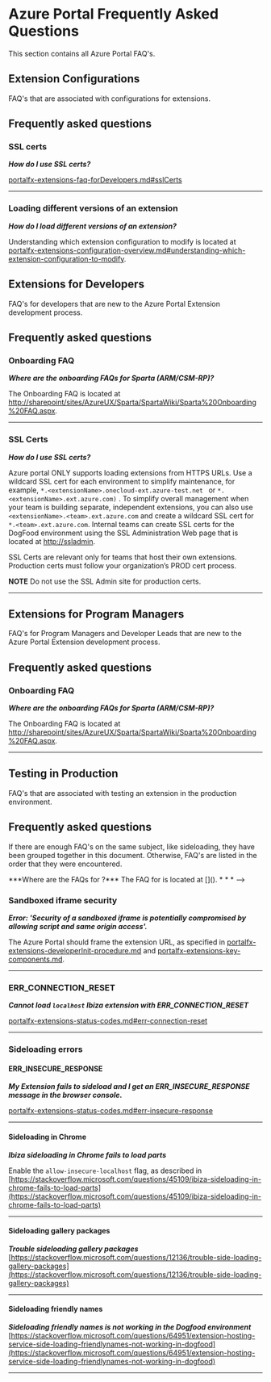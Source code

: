 
<a name="azure-portal-frequently-asked-questions"></a>
# Azure Portal Frequently Asked Questions

This section contains all Azure Portal FAQ's.

<!--
<a name="azure-portal-frequently-asked-questions-debugging-extensions"></a>
## Debugging Extensions

FAQ's that are associated with ordinary extension testing.

"gitdown": "include-file", "file": "../templates/portalfx-extensions-faq-debugging.md"
-->

<a name="azure-portal-frequently-asked-questions-extension-configurations"></a>
## Extension Configurations

FAQ's that are associated with configurations for extensions.

<a name="azure-portal-frequently-asked-questions-frequently-asked-questions"></a>
## Frequently asked questions

<a name="azure-portal-frequently-asked-questions-frequently-asked-questions-ssl-certs"></a>
### SSL certs

***How do I use SSL certs?***

[portalfx-extensions-faq-forDevelopers.md#sslCerts](portalfx-extensions-faq-forDevelopers.md#sslCerts)

* * *

<a name="azure-portal-frequently-asked-questions-frequently-asked-questions-loading-different-versions-of-an-extension"></a>
### Loading different versions of an extension

***How do I load different versions of an extension?***

Understanding which extension configuration to modify is located at [portalfx-extensions-configuration-overview.md#understanding-which-extension-configuration-to-modify](portalfx-extensions-configuration-overview.md#understanding-which-extension-configuration-to-modify).


<a name="azure-portal-frequently-asked-questions-extensions-for-developers"></a>
## Extensions for Developers

FAQ's for developers that are new to the Azure Portal Extension development process.

<a name="azure-portal-frequently-asked-questions-frequently-asked-questions"></a>
## Frequently asked questions

<a name="azure-portal-frequently-asked-questions-frequently-asked-questions-onboarding-faq"></a>
### Onboarding FAQ

***Where are the onboarding FAQs for Sparta (ARM/CSM-RP)?***

The Onboarding FAQ is located at [http://sharepoint/sites/AzureUX/Sparta/SpartaWiki/Sparta%20Onboarding%20FAQ.aspx](http://sharepoint/sites/AzureUX/Sparta/SpartaWiki/Sparta%20Onboarding%20FAQ.aspx).

* * *
<a name="azure-portal-frequently-asked-questions-frequently-asked-questions-ssl-certs"></a>
### SSL Certs

***How do I use SSL certs?***

 Azure portal ONLY supports loading extensions from HTTPS URLs. Use a wildcard SSL cert for each environment to simplify maintenance, for example,   ``` *.<extensionName>.onecloud-ext.azure-test.net  ``` or  ``` *.<extensionName>.ext.azure.com) ``` .    To simplify overall management when your team is building separate, independent extensions, you can also use  ``` <extensionName>.<team>.ext.azure.com ``` and create a wildcard SSL cert for  ``` *.<team>.ext.azure.com ```. Internal teams can create SSL certs for the DogFood environment using the SSL Administration Web page that is located at [http://ssladmin](http://ssladmin). 
 
 SSL Certs are relevant only for teams that host their own extensions.  Production certs must follow your organization’s PROD cert process. 

 **NOTE** Do not use the SSL Admin site for production certs.
 * * *

<a name="azure-portal-frequently-asked-questions-extensions-for-program-managers"></a>
## Extensions for Program Managers

FAQ's for Program Managers and Developer Leads that are new to the Azure Portal Extension development process.

<a name="azure-portal-frequently-asked-questions-frequently-asked-questions"></a>
## Frequently asked questions

<a name="azure-portal-frequently-asked-questions-frequently-asked-questions-onboarding-faq"></a>
### Onboarding FAQ

***Where are the onboarding FAQs for Sparta (ARM/CSM-RP)?***

The Onboarding FAQ is located at [http://sharepoint/sites/AzureUX/Sparta/SpartaWiki/Sparta%20Onboarding%20FAQ.aspx](http://sharepoint/sites/AzureUX/Sparta/SpartaWiki/Sparta%20Onboarding%20FAQ.aspx).

* * *

<a name="azure-portal-frequently-asked-questions-testing-in-production"></a>
## Testing in Production

FAQ's that are associated with testing an extension in the production environment.

<a name="azure-portal-frequently-asked-questions-frequently-asked-questions"></a>
## Frequently asked questions

If there are enough FAQ's on the same subject, like sideloading, they have been grouped together in this document.
Otherwise, FAQ's are listed in the order that they were encountered.
<!-->
***Where are the FAQs for    ?***

    The FAQ  for    is located at []().

* * *
-->
<a name="azure-portal-frequently-asked-questions-frequently-asked-questions-sandboxed-iframe-security"></a>
### Sandboxed iframe security

***Error: 'Security of a sandboxed iframe is potentially compromised by allowing script and same origin access'.***
 
The Azure Portal should frame the extension URL, as specified in [portalfx-extensions-developerInit-procedure.md](portalfx-extensions-developerInit-procedure.md) and [portalfx-extensions-key-components.md](portalfx-extensions-key-components.md).

* * *

<a name="azure-portal-frequently-asked-questions-frequently-asked-questions-err_connection_reset"></a>
### ERR_CONNECTION_RESET

***Cannot load `localhost` Ibiza extension with ERR_CONNECTION_RESET***

   [portalfx-extensions-status-codes.md#err-connection-reset](portalfx-extensions-status-codes.md#err-connection-reset)

* * *

<a name="azure-portal-frequently-asked-questions-frequently-asked-questions-sideloading-errors"></a>
### Sideloading errors

<a name="azure-portal-frequently-asked-questions-frequently-asked-questions-sideloading-errors-err_insecure_response"></a>
#### ERR_INSECURE_RESPONSE

***My Extension fails to sideload and I get an ERR_INSECURE_RESPONSE message in the browser console.***

[portalfx-extensions-status-codes.md#err-insecure-response](portalfx-extensions-status-codes.md#err-insecure-response)

* * *

<a name="azure-portal-frequently-asked-questions-frequently-asked-questions-sideloading-errors-sideloading-in-chrome"></a>
#### Sideloading in Chrome

***Ibiza sideloading in Chrome fails to load parts***
    
Enable the `allow-insecure-localhost` flag, as described in [https://stackoverflow.microsoft.com/questions/45109/ibiza-sideloading-in-chrome-fails-to-load-parts](https://stackoverflow.microsoft.com/questions/45109/ibiza-sideloading-in-chrome-fails-to-load-parts)

* * *

<a name="azure-portal-frequently-asked-questions-frequently-asked-questions-sideloading-errors-sideloading-gallery-packages"></a>
#### Sideloading gallery packages
***Trouble sideloading gallery packages***
[https://stackoverflow.microsoft.com/questions/12136/trouble-side-loading-gallery-packages](https://stackoverflow.microsoft.com/questions/12136/trouble-side-loading-gallery-packages)

* * *

<a name="azure-portal-frequently-asked-questions-frequently-asked-questions-sideloading-errors-sideloading-friendly-names"></a>
#### Sideloading friendly names

***Sideloading friendly names is not working in the Dogfood environment***
[https://stackoverflow.microsoft.com/questions/64951/extension-hosting-service-side-loading-friendlynames-not-working-in-dogfood](https://stackoverflow.microsoft.com/questions/64951/extension-hosting-service-side-loading-friendlynames-not-working-in-dogfood)

* * *

<!--
<a name="azure-portal-frequently-asked-questions-hosting-service"></a>
## Hosting Service

"gitdown": "include-file", "file": "../templates/portalfx-extensions-faq-hosting-service.md"

-->